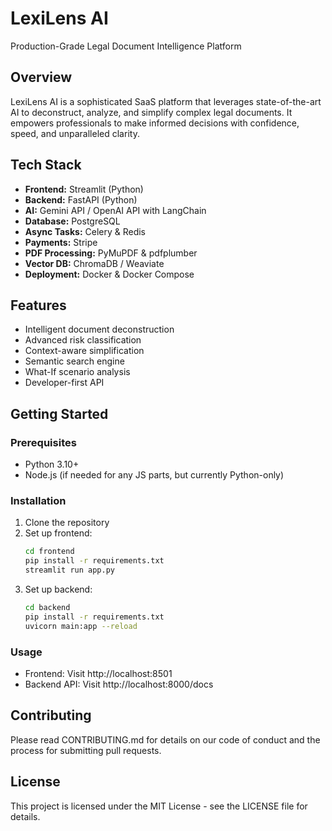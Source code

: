 # LexiLens AI

Production-Grade Legal Document Intelligence Platform

## Overview

LexiLens AI is a sophisticated SaaS platform that leverages state-of-the-art AI to deconstruct, analyze, and simplify complex legal documents. It empowers professionals to make informed decisions with confidence, speed, and unparalleled clarity.

## Tech Stack

- **Frontend:** Streamlit (Python)
- **Backend:** FastAPI (Python)
- **AI:** Gemini API / OpenAI API with LangChain
- **Database:** PostgreSQL
- **Async Tasks:** Celery & Redis
- **Payments:** Stripe
- **PDF Processing:** PyMuPDF & pdfplumber
- **Vector DB:** ChromaDB / Weaviate
- **Deployment:** Docker & Docker Compose

## Features

- Intelligent document deconstruction
- Advanced risk classification
- Context-aware simplification
- Semantic search engine
- What-If scenario analysis
- Developer-first API

## Getting Started

### Prerequisites

- Python 3.10+
- Node.js (if needed for any JS parts, but currently Python-only)

### Installation

1. Clone the repository
2. Set up frontend:
   ```bash
   cd frontend
   pip install -r requirements.txt
   streamlit run app.py
   ```
3. Set up backend:
   ```bash
   cd backend
   pip install -r requirements.txt
   uvicorn main:app --reload
   ```

### Usage

- Frontend: Visit http://localhost:8501
- Backend API: Visit http://localhost:8000/docs

## Contributing

Please read CONTRIBUTING.md for details on our code of conduct and the process for submitting pull requests.

## License

This project is licensed under the MIT License - see the LICENSE file for details.
